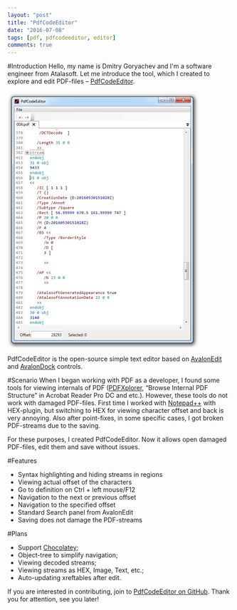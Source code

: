 ```yaml
---
layout: "post"
title: "PdfCodeEditor"
date: "2016-07-08"
tags: [pdf, pdfcodeeditor, editor]
comments: true
---
```

#Introduction
Hello, my name is Dmitry Goryachev and I'm a software engineer from Atalasoft. 
Let me introduce the tool, which I created to explore and edit PDF-files – [PdfCodeEditor](https://github.com/gdv1811/PdfCodeEditor).

![Create new empty ASP.NET project](/images/2016/07/PdfCodeEditor.PNG)

PdfCodeEditor is the open-source simple text editor based on [AvalonEdit](http://avalonedit.net/) and [AvalonDock](https://avalondock.codeplex.com/) controls.

#Scenario
When I began working with PDF as a developer, I found some tools for viewing internals of PDF ([PDFXplorer](http://www.o2sol.com/pdfxplorer/overview.htm), “Browse Internal PDF Structure” in Acrobat Reader Pro DC and etc.). However, these tools do not work with damaged PDF-files. 
First time I worked with [Notepad++](https://notepad-plus-plus.org/) with HEX-plugin, but switching to HEX for viewing character offset and back is very annoying. Also after point-fixes, in some specific cases, I got broken PDF-streams due to the saving. 

For these purposes, I created PdfCodeEditor. Now it allows open damaged PDF-files, edit them and save without issues.

#Features
* Syntax highlighting and hiding streams in regions
* Viewing actual offset of the characters
* Go to definition on Ctrl + left mouse/F12
*	Navigation to the next or previous offset
*	Navigation to the specified offset
*	Standard Search panel from AvalonEdit
*	Saving does not damage the PDF-streams

#Plans
*	Support [Chocolatey](https://chocolatey.org/);
*	Object-tree to simplify navigation;
*	Viewing decoded streams;
*	Viewing streams as HEX, Image, Text, etc.;
*	Auto-updating xreftables after edit.

If you are interested in contributing, join to [PdfCodeEditor on GitHub](https://github.com/gdv1811/PdfCodeEditor).
Thank you for attention, see you later!